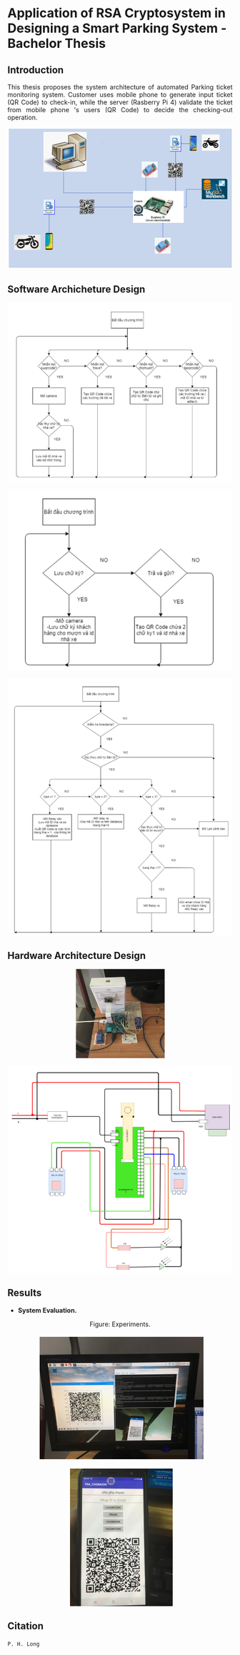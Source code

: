 # Application of RSA Cryptosystem in Designing a Smart Parking System - Bachelor Thesis


## Introduction

<p align="justify"> 
This thesis proposes the system architecture of automated Parking ticket monitoring system. Customer uses mobile phone to generate input ticket (QR Code) to check-in, while the server (Rasberry Pi 4) validate the ticket from mobile phone 's users (QR Code) to decide the checking-out operation.
</p>
<p align="center">
  <img src="System.png" />
</p>

## Software Archicheture Design

<p align="center">
  <img src="SW2.png" />
</p>

<p align="center">
  <img src="SW3.png" />
</p>

<p align="center">
  <img src="SW4.png" />
</p>

## Hardware Architecture Design

<p align="center">
  <img src="hardware.png" width="200" height="200" />
</p>
<p align="center">
  <img src="hardware2.png" />
</p>

## Results

- **System Evaluation.**
<div align=center>Figure: Experiments.</div>
<p align="center">
  <img src="system2.png" title="System Evaluation" />
</p>
<p align="center">
  <img src="system4.png" title="System Evaluation" />
</p>

## Citation
	
`P. H. Long`
